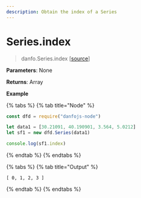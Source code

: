 ```yaml
---
description: Obtain the index of a Series
---
```


# Series.index

> danfo.Series.index     \[[source](https://github.com/opensource9ja/danfojs/blob/master/danfojs/src/core/generic.js#L234)\]

**Parameters**: None

**Returns**: Array

**Example**

{% tabs %}
{% tab title="Node" %}
```javascript
const dfd = require("danfojs-node")

let data1 = [30.21091, 40.190901, 3.564, 5.0212]
let sf1 = new dfd.Series(data1)

console.log(sf1.index)
```
{% endtab %}
{% endtabs %}

{% tabs %}
{% tab title="Output" %}
```text
[ 0, 1, 2, 3 ]
```
{% endtab %}
{% endtabs %}


